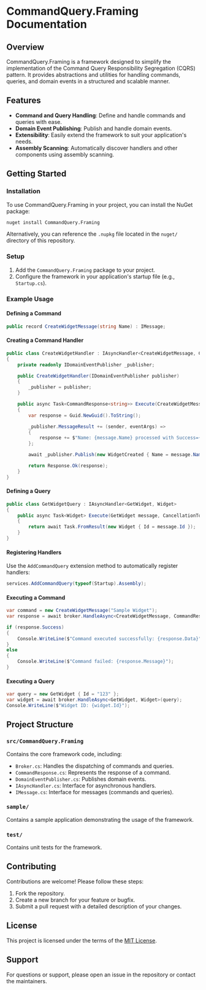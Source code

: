 # CommandQuery.Framing Documentation

## Overview
CommandQuery.Framing is a framework designed to simplify the implementation of the Command Query Responsibility Segregation (CQRS) pattern. It provides abstractions and utilities for handling commands, queries, and domain events in a structured and scalable manner.

## Features
- **Command and Query Handling**: Define and handle commands and queries with ease.
- **Domain Event Publishing**: Publish and handle domain events.
- **Extensibility**: Easily extend the framework to suit your application's needs.
- **Assembly Scanning**: Automatically discover handlers and other components using assembly scanning.

## Getting Started

### Installation
To use CommandQuery.Framing in your project, you can install the NuGet package:

```bash
nuget install CommandQuery.Framing
```

Alternatively, you can reference the `.nupkg` file located in the `nuget/` directory of this repository.

### Setup
1. Add the `CommandQuery.Framing` package to your project.
2. Configure the framework in your application's startup file (e.g., `Startup.cs`).

### Example Usage

#### Defining a Command
```csharp
public record CreateWidgetMessage(string Name) : IMessage;
```

#### Creating a Command Handler
```csharp
public class CreateWidgetHandler : IAsyncHandler<CreateWidgetMessage, CommandResponse<string>>
{
    private readonly IDomainEventPublisher _publisher;

    public CreateWidgetHandler(IDomainEventPublisher publisher)
    {
        _publisher = publisher;
    }

    public async Task<CommandResponse<string>> Execute(CreateWidgetMessage message, CancellationToken cancellationToken = default)
    {
        var response = Guid.NewGuid().ToString();

        _publisher.MessageResult += (sender, eventArgs) =>
        {
            response += $"Name: {message.Name} processed with Success={eventArgs.Success}";
        };

        await _publisher.Publish(new WidgetCreated { Name = message.Name }, cancellationToken);

        return Response.Ok(response);
    }
}
```

#### Defining a Query
```csharp
public class GetWidgetQuery : IAsyncHandler<GetWidget, Widget>
{
    public async Task<Widget> Execute(GetWidget message, CancellationToken cancellationToken = default)
    {
        return await Task.FromResult(new Widget { Id = message.Id });
    }
}
```

#### Registering Handlers
Use the `AddCommandQuery` extension method to automatically register handlers:

```csharp
services.AddCommandQuery(typeof(Startup).Assembly);
```

#### Executing a Command
```csharp
var command = new CreateWidgetMessage("Sample Widget");
var response = await broker.HandleAsync<CreateWidgetMessage, CommandResponse<string>>(command);

if (response.Success)
{
    Console.WriteLine($"Command executed successfully: {response.Data}");
}
else
{
    Console.WriteLine($"Command failed: {response.Message}");
}
```

#### Executing a Query
```csharp
var query = new GetWidget { Id = "123" };
var widget = await broker.HandleAsync<GetWidget, Widget>(query);
Console.WriteLine($"Widget ID: {widget.Id}");
```

## Project Structure

### `src/CommandQuery.Framing`
Contains the core framework code, including:
- `Broker.cs`: Handles the dispatching of commands and queries.
- `CommandResponse.cs`: Represents the response of a command.
- `DomainEventPublisher.cs`: Publishes domain events.
- `IAsyncHandler.cs`: Interface for asynchronous handlers.
- `IMessage.cs`: Interface for messages (commands and queries).

### `sample/`
Contains a sample application demonstrating the usage of the framework.

### `test/`
Contains unit tests for the framework.

## Contributing
Contributions are welcome! Please follow these steps:
1. Fork the repository.
2. Create a new branch for your feature or bugfix.
3. Submit a pull request with a detailed description of your changes.

## License
This project is licensed under the terms of the [MIT License](LICENSE).

## Support
For questions or support, please open an issue in the repository or contact the maintainers.